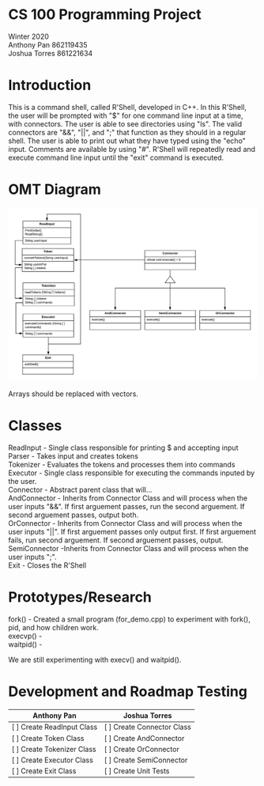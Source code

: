 # CS 100 Programming Project

Winter 2020\
Anthony Pan 862119435\
Joshua Torres 861221634

# Introduction

This is a command shell, called R'Shell, developed in C++. In this R'Shell, the user will be prompted with "$" for one command line input at a time, with connectors. The user is able to see directories using "ls". The valid connectors are "&&", "||", and ";" that function as they should in a regular shell. The user is able to print out what they have typed using the "echo" input. Comments are available by using "#". R'Shell will repeatedly read and execute command line input until the "exit" command is executed.

# OMT Diagram
![R'Shell Assignment 1](images/R'Shell%20Assignment%201.png)

Arrays should be replaced with vectors.
# Classes
ReadInput - Single class responsible for printing $ and accepting input\
Parser - Takes input and creates tokens\
Tokenizer - Evaluates the tokens and processes them into commands\
Executor - Single class responsible for executing the commands inputed by the user.\
Connector - Abstract parent class that will... \
AndConnector - Inherits from Connector Class and will process when the user inputs "&&". If first arguement passes, run the second arguement. If second arguement passes, output both.\
OrConnector - Inherits from Connector Class and will process when the user inputs "||". If first arguement passes only output first. If first arguement fails, run second arguement. If second arguement passes, output.\
SemiConnector -Inherits from Connector Class and will process when the user inputs ";".\
Exit - Closes the R'Shell
# Prototypes/Research
fork() - Created a small program (for_demo.cpp) to experiment with fork(), pid, and how children work.\
execvp() -\
waitpid() -

We are still experimenting with execv() and waitpid().

# Development and Roadmap Testing
Anthony Pan | Joshua Torres
------------ | -------------
[ ] Create ReadInput Class| [ ] Create Connector Class
[ ] Create Token Class | [ ] Create AndConnector
[ ] Create Tokenizer Class | [ ] Create OrConnector
[ ] Create Executor Class | [ ] Create SemiConnector
[ ] Create Exit Class | [ ] Create Unit Tests
